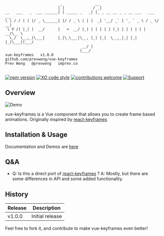 <pre>
<code>
                         _               __                               
                        | |             / _|                              
__   ___   _  ___ ______| | _____ _   _| |_ _ __ __ _ _ __ ___   ___  ___ 
\ \ / / | | |/ _ \______| |/ / _ \ | | |  _| '__/ _` | '_ ` _ \ / _ \/ __|
 \ V /| |_| |  __/      |   <  __/ |_| | | | | | (_| | | | | | |  __/\__ \
  \_/  \__,_|\___|      |_|\_\___|\__, |_| |_|  \__,_|_| |_| |_|\___||___/
                                   __/ |                                  
                                  |___/                                   
vue-keyframes	v1.0.0
github.com/prevwong/vue-keyframes
Prev Wong	@prevwong 	imprev.co
</code>
</pre>
[![npm version](https://badge.fury.io/js/drooltip.js.svg)](https://badge.fury.io/js/drooltip.js)
[![XO code style](https://img.shields.io/badge/code_style-XO-5ed9c7.svg)](https://github.com/sindresorhus/xo)
[![contributions welcome](https://img.shields.io/badge/contributions-welcome-brightgreen.svg?style=flat)](https://github.com/dwyl/esta/issues)
[![Support](https://supporterhq.com/api/b/9okwcyts1gevgy53glt8ffpyc)](https://supporterhq.com/give/9okwcyts1gevgy53glt8ffpyc)

## Overview

![Demo](https://raw.githubusercontent.com/prevwong/vue-keyframes/master/animate.gif)

vue-keyframes is a Vue component that allows you to create frame based animations. Originally inspired by [react-keyframes](https://github.com/zeit/react-keyframes)

## Installation & Usage

Documentation and Demos are [here](https://prevwong.github.io/vue-keyframes)


## Q&A

* Q: Is this a direct port of [react-keyframes](https://github.com/zeit/react-keyframes) ?
  A: Mostly, but there are some differences in API and some added functionality.


## History

Release | Description
------------ | -------------
v1.0.0 | Initial release

Feel free to fork it, and contribute to make vue-keyframes even better!